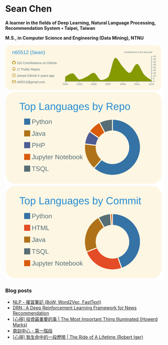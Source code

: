 # Sean Chen
**A learner in the fields of Deep Learning, Natural Language Processing, Recommendation System • Taipei, Taiwan**

**M.S., in Computer Science and Engineering (Data Mining), NTNU**

![](https://raw.githubusercontent.com/n60512/n60512/master/profile-summary-card-output/solarized/0-profile-details.svg)
![](https://raw.githubusercontent.com/n60512/n60512/master/profile-summary-card-output/solarized/1-repos-per-language.svg)
![](https://raw.githubusercontent.com/n60512/n60512/master/profile-summary-card-output/solarized/2-most-commit-language.svg)

### Blog posts
<!-- BLOG-POST-LIST:START -->
- [NLP - 複習筆記 (BoW, Word2Vec, FastText)](https://n60512.github.io/2021/01/03/NLP_note_1/)
- [DRN : A Deep Reinforcement Learning Framework for News Recommendation](https://n60512.github.io/2020/11/28/DRN/)
- [[心得] 投資最重要的事 | The Most Important Thing Illuminated (Howerd Marks)](https://n60512.github.io/2020/11/08/The-Most-Important-Thing-Illuminated/)
- [南訓中心 - 第一階段](https://n60512.github.io/2020/10/25/military-first-half/)
- [[心得] 我生命中的一段歷險 |  The Ride of A Lifetime (Robert Iger)](https://n60512.github.io/2020/10/24/The-Ride-of-A-Lifetime/)
<!-- BLOG-POST-LIST:END -->

